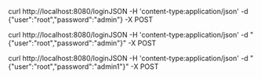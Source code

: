 curl http://localhost:8080/loginJSON -H 'content-type:application/json' -d {"user":"root","password":"admin"} -X POST

curl http://localhost:8080/loginJSON -H 'content-type:application/json' -d "{\"user\":\"root\",\"password\":\"admin\"}" -X POST

curl http://localhost:8080/loginJSON -H 'content-type:application/json' -d "{\"user\":\"root\",\"password\":\"admin1\"}" -X POST